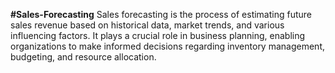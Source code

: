 **#Sales-Forecasting**
Sales forecasting is the process of estimating future sales revenue based on historical data, market trends, and various influencing factors. It plays a crucial role in business planning, enabling organizations to make informed decisions regarding inventory management, budgeting, and resource allocation.
